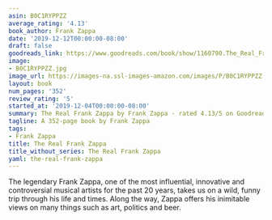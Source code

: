 ```yaml
---
asin: B0C1RYPPZZ
average_rating: '4.13'
book_author: Frank Zappa
date: '2019-12-12T00:00:00-08:00'
draft: false
goodreads_link: https://www.goodreads.com/book/show/1160790.The_Real_Frank_Zappa
image:
- B0C1RYPPZZ.jpg
image_url: https://images-na.ssl-images-amazon.com/images/P/B0C1RYPPZZ.01._SCLZZZZZZZ.jpg
layout: book
num_pages: '352'
review_rating: '5'
started_at: '2019-12-04T00:00:00-08:00'
summary: The Real Frank Zappa by Frank Zappa - rated 4.13/5 on Goodreads
tagline: A 352-page book by Frank Zappa
tags:
- Frank Zappa
title: The Real Frank Zappa
title_without_series: The Real Frank Zappa
yaml: the-real-frank-zappa
---
```


The legendary Frank Zappa, one of the most influential, innovative and controversial musical artists for the past 20 years, takes us on a wild, funny trip through his life and times. Along the way, Zappa offers his inimitable views on many things such as art, politics and beer.